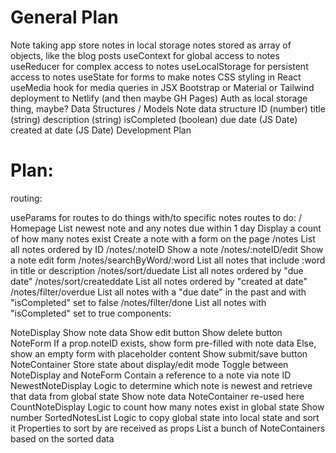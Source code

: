 # General Plan

Note taking app store notes in local storage
notes stored as array of objects, like the blog posts
useContext for global access to notes
useReducer for complex access to notes
useLocalStorage for persistent access to notes
useState for forms to make notes
CSS styling in React
useMedia hook for media queries in JSX
Bootstrap or Material or Tailwind
deployment to Netlify (and then maybe GH Pages)
Auth as local storage thing, maybe?
Data Structures / Models
Note data structure
ID (number)
title (string)
description (string)
isCompleted (boolean)
due date (JS Date)
created at date (JS Date)
Development Plan

# Plan:

routing:

useParams for routes to do things with/to specific notes
routes to do:
/
Homepage
List newest note and any notes due within 1 day
Display a count of how many notes exist
Create a note with a form on the page
/notes
List all notes ordered by ID
/notes/:noteID
Show a note
/notes/:noteID/edit
Show a note edit form
/notes/searchByWord/:word
List all notes that include :word in title or description
/notes/sort/duedate
List all notes ordered by "due date"
/notes/sort/createddate
List all notes ordered by "created at date"
/notes/filter/overdue
List all notes with a "due date" in the past and with "isCompleted" set to false
/notes/filter/done
List all notes with "isCompleted" set to true
components:

NoteDisplay
Show note data
Show edit button
Show delete button
NoteForm
If a prop.noteID exists, show form pre-filled with note data
Else, show an empty form with placeholder content
Show submit/save button
NoteContainer
Store state about display/edit mode
Toggle between NoteDisplay and NoteForm
Contain a reference to a note via note ID
NewestNoteDisplay
Logic to determine which note is newest and retrieve that data from global state
Show note data
NoteContainer re-used here
CountNoteDisplay
Logic to count how many notes exist in global state
Show number
SortedNotesList
Logic to copy global state into local state and sort it
Properties to sort by are received as props
List a bunch of NoteContainers based on the sorted data
